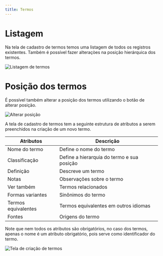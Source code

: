 ```yaml
---
title: Termos
---
```


# Listagem

Na tela de cadastro de termos temos uma listagem de todos os registros existentes. Também é possível fazer alteraçòes na posição hierárquica dos termos.

![Listagem de termos](media/guide/3-utilizando-o-manuel/1-navegacao-interna/3-telas-de-cadastro/1-telas/1-termos/listagem_termos.png)

# Posição dos termos

É possível também alterar a posição dos termos utilizando o botão de alterar posição.

![Alterar posição](media/guide/3-utilizando-o-manuel/1-navegacao-interna/3-telas-de-cadastro/1-telas/1-termos/alterar_posicao_termos.png)

A tela de cadastro de termos tem a seguinte estrutura de atributos a serem preenchidos na criação de um novo termo.


| Atributos            | Descrição                                  |
|----------------------|--------------------------------------------|
| Nome do termo        | Define o nome do termo                     |
| Classificação        | Define a hierarquia do termo e sua posição |
| Definição            | Descreve um termo                          |
| Notas                | Observações sobre o termo                  |
| Ver também           | Termos relacionados                        |
| Formas variantes     | Sinônimos do termo                         |
| Termos equivalentes  | Termos equivalentes em outros idiomas      |
| Fontes               | Origens do termo                           |

Note que nem todos os atributos são obrigatórios, no caso dos termos, apenas o nome é um atributo obrigatório, pois serve como identificador do termo.

![Tela de criação de termos](media/guide/3-utilizando-o-manuel/1-navegacao-interna/3-telas-de-cadastro/1-telas/1-termos/criar_termo.png)